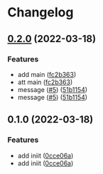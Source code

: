 # Changelog

## [0.2.0](https://github.com/Smeds/WorkflowSandbox/compare/v0.1.0...v0.2.0) (2022-03-18)


### Features

* add main ([fc2b363](https://github.com/Smeds/WorkflowSandbox/commit/fc2b36306cf4c73e7391387f4098cb52ccdf5614))
* att main ([fc2b363](https://github.com/Smeds/WorkflowSandbox/commit/fc2b36306cf4c73e7391387f4098cb52ccdf5614))
* message ([#5](https://github.com/Smeds/WorkflowSandbox/issues/5)) ([51b1154](https://github.com/Smeds/WorkflowSandbox/commit/51b1154f4eecb0f1be07f25708e7f323191b985d))
* message ([#5](https://github.com/Smeds/WorkflowSandbox/issues/5)) ([51b1154](https://github.com/Smeds/WorkflowSandbox/commit/51b1154f4eecb0f1be07f25708e7f323191b985d))

## 0.1.0 (2022-03-18)


### Features

* add iniit ([0cce06a](https://github.com/Smeds/WorkflowSandbox/commit/0cce06a8516fe73575d8f76c2ccd4155ef26f954))
* add iniit ([0cce06a](https://github.com/Smeds/WorkflowSandbox/commit/0cce06a8516fe73575d8f76c2ccd4155ef26f954))
